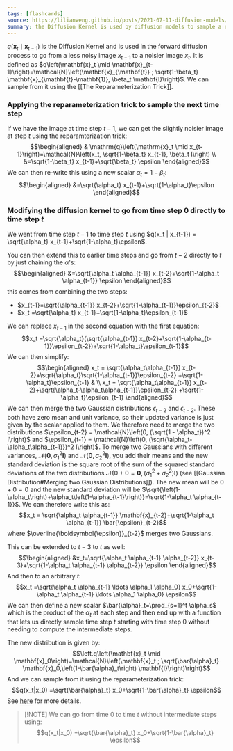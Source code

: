 ```yaml
---
tags: [flashcards]
source: https://lilianweng.github.io/posts/2021-07-11-diffusion-models/
summary: the Diffusion Kernel is used by diffusion models to sample a noised image at a particular timestep.
---
```


$q\left(\mathbf{x}_t \mid \mathbf{x}_{t-1}\right)$ is the Diffusion Kernel and is used in the forward diffusion process to go from a less noisy image $x_{t-1}$ to a noisier image $x_t$. It is defined as $q\left(\mathbf{x}_t \mid \mathbf{x}_{t-1}\right)=\mathcal{N}\left(\mathbf{x}_{\mathbf{t}} ; \sqrt{1-\beta_t} \mathbf{x}_{\mathbf{t}-\mathbf{1}}, \beta_t \mathbf{I}\right)$. We can sample from it using the [[The Reparameterization Trick]].

### Applying the reparameterization trick to sample the next time step
If we have the image at time step $t - 1$, we can get the slightly noisier image at step $t$ using the reparamterization trick:
$$\begin{aligned}
& \mathrm{q}\left(\mathrm{x}_t \mid x_{t-1}\right)=\mathcal{N}\left(x_t, \sqrt{1-\beta_t} x_{t-1}, \beta_t I\right) \\
&=\sqrt{1-\beta_t} x_{t-1}+\sqrt{\beta_t} \epsilon
\end{aligned}$$
We can then re-write this using a new scalar $\alpha_t = 1 - \beta_t$:
$$\begin{aligned}
&=\sqrt{\alpha_t} x_{t-1}+\sqrt{1-\alpha_t}\epsilon 
\end{aligned}$$
### Modifying the diffusion kernel to go from time step 0 directly to time step $t$
We went from time step $t - 1$ to time step $t$ using $q(x_t | x_{t-1}) = \sqrt{\alpha_t} x_{t-1}+\sqrt{1-\alpha_t}\epsilon$. 

You can then extend this to earlier time steps and go from $t-2$ directly to $t$ by just chaining the $\alpha$'s:
$$\begin{aligned}
&=\sqrt{\alpha_t \alpha_{t-1}} x_{t-2}+\sqrt{1-\alpha_t \alpha_{t-1}} \epsilon
\end{aligned}$$
this comes from combining the two steps:
- $x_{t-1}=\sqrt{\alpha_{t-1}} x_{t-2}+\sqrt{1-\alpha_{t-1}}\epsilon_{t-2}$
- $x_t =\sqrt{\alpha_t} x_{t-1}+\sqrt{1-\alpha_t}\epsilon_{t-1}$

We can replace $x_{t-1}$ in the second equation with the first equation:
$$x_t =\sqrt{\alpha_t}(\sqrt{\alpha_{t-1}} x_{t-2}+\sqrt{1-\alpha_{t-1}}\epsilon_{t-2})+\sqrt{1-\alpha_t}\epsilon_{t-1}$$
We can then simplify:
$$\begin{aligned} x_t = \sqrt{\alpha_t\alpha_{t-1}} x_{t-2}+\sqrt{\alpha_t}\sqrt{1-\alpha_{t-1}}\epsilon_{t-2} +\sqrt{1-\alpha_t}\epsilon_{t-1}
& \\ x_t = \sqrt{\alpha_t\alpha_{t-1}} x_{t-2}+\sqrt{\alpha_t-\alpha_t\alpha_{t-1}}\epsilon_{t-2} +\sqrt{1-\alpha_t}\epsilon_{t-1}
\end{aligned}$$
We can then merge the two Gaussian distributions $\epsilon_{t-2}$ and $\epsilon_{t-2}$. These both have zero mean and unit variance, so their updated variance is just given by the scalar applied to them. We therefore need to merge the two distributions $\epsilon_{t-2} = \mathcal{N}\left(0, (\sqrt{1 - \alpha_t})^2 I\right)$ and $\epsilon_{t-1} = \mathcal{N}\left(0, (\sqrt{\alpha_t-\alpha_t\alpha_{t-1}})^2 I\right)$. To merge two Gaussians with different variances, $\mathcal{N}\left(\mathbf{0}, \sigma_1^2 \mathbf{I}\right)$ and $\mathcal{N}\left(\mathbf{0}, \sigma_2^2 \mathbf{I}\right)$,  you add their means and the new standard deviation is the square root of the sum of the squared standard deviations of the two distributions  $\mathcal{N}\left(0 + 0 = \mathbf{0},\left(\sigma_1^2+\sigma_2^2\right) \mathbf{I}\right)$  (see [[Gaussian Distribution#Merging two Gaussian Distributions]]). The new mean will be $0 + 0 = 0$ and the new standard deviation will be $\sqrt{\left(1-\alpha_t\right)+\alpha_t\left(1-\alpha_{t-1}\right)}=\sqrt{1-\alpha_t \alpha_{t-1}}$. We can therefore write this as:
$$x_t = \sqrt{\alpha_t \alpha_{t-1}} \mathbf{x}_{t-2}+\sqrt{1-\alpha_t \alpha_{t-1}} \bar{\epsilon}_{t-2}$$
where $\overline{\boldsymbol{\epsilon}}_{t-2}$ merges two Gaussians.

This can be extended to $t - 3$ to $t$ as well:
$$\begin{aligned}
&x_t=\sqrt{\alpha_t \alpha_{t-1} \alpha_{t-2}} x_{t-3}+\sqrt{1-\alpha_t \alpha_{t-1} \alpha_{t-2}} \epsilon
\end{aligned}$$
And then to an arbitrary $t$:
$$x_t =\sqrt{\alpha_t \alpha_{t-1} \ldots \alpha_1 \alpha_0} x_0+\sqrt{1-\alpha_t \alpha_{t-1} \ldots \alpha_1 \alpha_0} \epsilon$$
We can then define a new scalar $\bar{\alpha}_t=\prod_{s=1}^t \alpha_s$ which is the product of the $\alpha_t$ at each step and then end up with a function that lets us directly sample time step $t$ starting with time step $0$ without needing to compute the intermediate steps.

The new distribution is given by:
$$\left.q\left(\mathbf{x}_t \mid \mathbf{x}_0\right)=\mathcal{N}\left(\mathbf{x}_t ; \sqrt{\bar{\alpha}_t} \mathbf{x}_0,\left(1-\bar{\alpha}_t\right) \mathbf{I}\right)\right)$$
And we can sample from it using the reparameterization trick:
$$q(x_t|x_0) =\sqrt{\bar{\alpha}_t} x_0+\sqrt{1-\bar{\alpha}_t} \epsilon$$
See [here](https://lilianweng.github.io/posts/2021-07-11-diffusion-models/) for more details.

> [!NOTE] We can go from time 0 to time $t$ without intermediate steps using:
> $$q(x_t|x_0) =\sqrt{\bar{\alpha}_t} x_0+\sqrt{1-\bar{\alpha}_t} \epsilon$$
